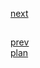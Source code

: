 <a href="08.md">next</a>

<h2></h2>

<div>

</div>

<a href="06.md">prev</a>
<br/>
<a href="00.md">plan</a>
